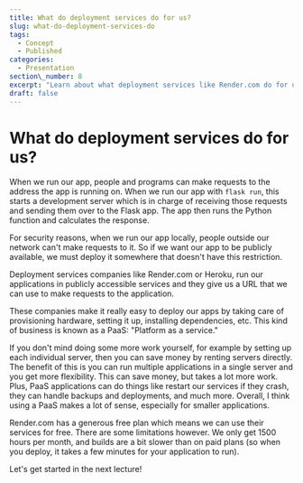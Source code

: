 ```yaml
---
title: What do deployment services do for us?
slug: what-do-deployment-services-do
tags:
  - Concept
  - Published
categories:
  - Presentation
section\_number: 8
excerpt: "Learn about what deployment services like Render.com do for us."
draft: false
---
```


# What do deployment services do for us?

When we run our app, people and programs can make requests to the address the app is running on. When we run our app with `flask run`, this starts a development server which is in charge of receiving those requests and sending them over to the Flask app. The app then runs the Python function and calculates the response.

For security reasons, when we run our app locally, people outside our network can't make requests to it. So if we want our app to be publicly available, we must deploy it somewhere that doesn't have this restriction.

Deployment services companies like Render.com or Heroku, run our applications in publicly accessible services and they give us a URL that we can use to make requests to the application.

These companies make it really easy to deploy our apps by taking care of provisioning hardware, setting it up, installing dependencies, etc. This kind of business is known as a PaaS: "Platform as a service."

If you don't mind doing some more work yourself, for example by setting up each individual server, then you can save money by renting servers directly. The benefit of this is you can run multiple applications in a single server and you get more flexibility. This can save money, but takes a lot more work. Plus, PaaS applications can do things like restart our services if they crash, they can handle backups and deployments, and much more. Overall, I think using a PaaS makes a lot of sense, especially for smaller applications.

Render.com has a generous free plan which means we can use their services for free. There are some limitations however. We only get 1500 hours per month, and builds are a bit slower than on paid plans (so when you deploy, it takes a few minutes for your application to run).

Let's get started in the next lecture!